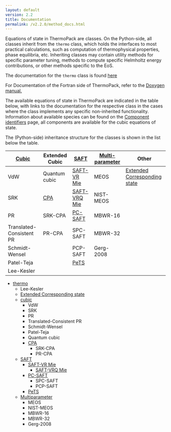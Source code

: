 ```yaml
---
layout: default
version: 2.2
title: Documentation
permalink: /v2.2.0/method_docs.html
---
```


Equations of state in ThermoPack are classes. On the Python-side, all classes inherit from the `thermo` class, which holds
the interfaces to most practical calculations, such as computation of thermophysical properties, 
phase equilibria, etc. Inheriting classes may contain utility methods for specific parameter tuning,
methods to compute specific Helmholtz energy contributions, or other methods specific to the EoS.

The documentation for the `thermo` class is found [here](thermo_methods.html)

For Documentation of the Fortran side of ThermoPack, refer to the [Doxygen manual.](Doxymanual.pdf)

The available equations of state in ThermoPack are indicated in the table below, with links to the
documentation for the respective class in the cases where the class implements any specific non-inherited functionality.
Information about available species can be found on the [Component identifiers](component-name-mapping.html) page, 
all components are available for the cubic equations of state.

The (Python-side) inheritance structure for the classes is shown in the list below the table.

| [Cubic](cubic_methods.md) | Extended Cubic          | [SAFT](saft_methods.html)               | [Multi- parameter](multiparam_methods.html) | Other                                                |
|---------------------------|-------------------------|-----------------------------------------|---------------------------------------------|------------------------------------------------------|
| VdW                       | Quantum cubic           | [SAFT-VR Mie](saftvrmie_methods.html)   | MEOS                                        | [Extended Corresponding state](ext_csp_methods.html) |
| SRK                       | [CPA](cpa_methods.html) | [SAFT-VRQ Mie](saftvrqmie_methods.html) | NIST-MEOS                                   |                                                      |
| PR                        | SRK-CPA                 | [PC-SAFT](pcsaft_methods.html)          | MBWR-16                                     |                                                      |
| Translated- Consistent PR | PR-CPA                  | SPC-SAFT                                | MBWR-32                                     |                                                      |
| Schmidt- Wensel           |                         | PCP-SAFT                                | Gerg-2008                                   |                                                      |
| Patel-Teja                |                         | [PeTS](pets_methods.html)               |                                             |                                                      |
| Lee-Kesler                |                         |                                         |                                             |                                                      |

* [thermo](thermo_methods.html)
  * Lee-Kesler 
  * [Extended Corresponding state](ext_csp_methods.html)
  * [cubic](cubic_methods.html)
    * VdW
    * SRK
    * PR 
    * Translated-Consistent PR
    * Schmidt-Wensel 
    * Patel-Teja
    * Quantum cubic
    * [CPA](cpa_methods.html)
      * SRK-CPA 
      * PR-CPA
  * [SAFT](saft_methods.html) 
    * [SAFT-VR Mie](saftvrmie_methods.html) 
      * [SAFT-VRQ Mie](saftvrqmie_methods.html)
    * [PC-SAFT](pcsaft_methods.html)
      * SPC-SAFT 
      * PCP-SAFT
    * [PeTS](pets_methods.html)
  * [Multiparameter](multiparam_methods.html)
    * MEOS 
    * NIST-MEOS
    * MBWR-16 
    * MBWR-32 
    * Gerg-2008 
